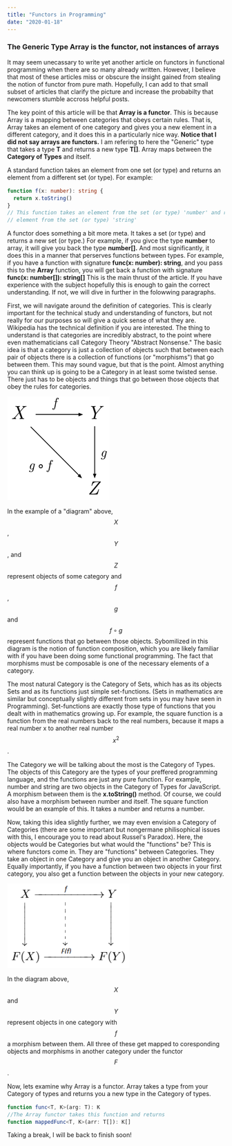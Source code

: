```yaml
---
title: "Functors in Programming"
date: "2020-01-18"
---
```


### The Generic Type Array is the functor, not instances of arrays

It may seem unecassary to write yet another article on functors in functional programming when there are so many already written.
However, I believe that most of these articles miss or obscure the insight gained from stealing the notion of functor from pure math.
Hopefully, I can add to that small subset of articles that clarify the picture and increase the probabilty that newcomers stumble accross helpful posts.

The key point of this article will be that **Array is a functor**.
This is because Array is a mapping between categories that obeys certain rules.
That is, Array takes an element of one category and gives you a new element in a different category, and it does this in a particularly nice way.
**Notice that I did not say arrays are functors.**
I am refering to here the "Generic" type that takes a type **T** and returns a new type **T[]**.
Array maps between the **Category of Types** and itself.

A standard function takes an element from one set (or type) and returns an element from a different set (or type). For example:
```typescript
function f(x: number): string {
  return x.toString()
}
// This function takes an element from the set (or type) 'number' and returns an
// element from the set (or type) 'string'
```

A functor does something a bit more meta. It takes a set (or type) and returns a new set (or type.) For example, if you givce the type **number** to array, it will give you back the type **number[].**
And most significantly, it does this in a manner that perserves functions between types.
For example, if you have a function with signature **func(x: number): string**, and you pass this to the **Array** function, you will get back a function with signature **func(x: number[]): string[]**
This is the main thrust of the article.
If you have experience with the subject hopefully this is enough to gain the correct understanding.
If not, we will dive in further in the folowwing paragraphs.

First, we will navigate around the definition of categories.
This is clearly important for the technical study and understanding of functors, but not really for our purposes so will give a quick sense of what they are.
Wikipedia has the technical definition if you are interested.
The thing to understand is that categories are incredibly abstract, to the point where even mathematicians call Category Theory "Abstract Nonsense."
The basic idea is that a category is just a collection of objects such that between each pair of objects there is a collection of functions (or "morphisms") that go between them.
This may sound vague, but that is the point.
Almost anything you can think up is going to be a Category in at least some twisted sense.
There just has to be objects and things that go between those objects that obey the rules for categories.

![a](../images/Commutative_diagram_for_morphism.png)

In the example of a "diagram" above, $$X$$, $$Y$$, and $$Z$$ represent objects of some category and $$f$$, $$g$$ and $$f \circ g$$ represent functions that go between those objects.
Sybomilized in this diagram is the notion of function composition, which you are likely familiar with if you have been doing some functional programming.
The fact that morphisms must be composable is one of the necessary elements of a category.

The most natural Category is the Category of Sets, which has as its objects Sets and as its functions just simple set-functions.
(Sets in mathematics are similar but conceptually slightly different from sets in you may have seen in Programming).
Set-functions are exactly those type of functions that you dealt with in mathematics growing up.
For example, the square function is a function from the real numbers back to the real numbers, because it maps a real number x to another real number $$x^{2}$$.

The Category we will be talking about the most is the Category of Types. The objects of this Category are the types of your preffered programming language, and the functions are just any pure function. For example, number and string are two objects in the Category of Types for JavaScript. A morphism between them is the **x.toString()** method. Of course, we could also have a morphism between number and itself. The square function would be an example of this. It takes a number and returns a number.

Now, taking this idea slightly further, we may even envision a Category of Categories (there are some important but nongermane philisophical issues with this, I encourage you to read about Russel's Paradox).
Here, the objects would be Categories but what would the "functions" be?
This is where functors come in.
They are "functions" between Categories.
They take an object in one Category and give you an object in another Category.
Equally importantly, if you have a function between two objects in your first category, you also get a function between the objects in your new category.

![a](../images/diagram.png)

In the diagram above, $$X$$ and $$Y$$ represent objects in one category with $$f$$ a morphism between them. All three of these get mapped to coresponding objects and morphisms in another category under the functor $$F$$.

Now, lets examine why Array is a functor. Array takes a type from your Category of types and returns you a new type in the Category of types.

```typescript
function func<T, K>(arg: T): K
//The Array functor takes this function and returns
function mappedFunc<T, K>(arr: T[]): K[]
```

Taking a break, I will be back to finish soon!
